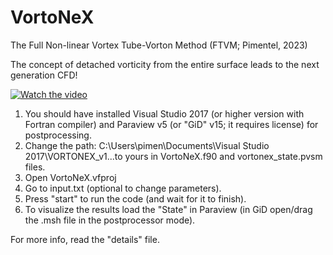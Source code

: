 # VortoNeX
The Full Non-linear Vortex Tube-Vorton Method (FTVM; Pimentel, 2023)

The concept of detached vorticity from the entire surface leads to the next generation CFD!

[![Watch the video](https://img.youtube.com/vi/vrQET2cSroY/hqdefault.jpg)](https://www.youtube.com/embed/vrQET2cSroY)

1. You should have installed Visual Studio 2017 (or higher version with Fortran compiler) and Paraview v5 (or "GiD" v15; it requires license) for postprocessing.
2. Change the path: C:\Users\pimen\Documents\Visual Studio 2017\VORTONEX_v1...to yours in VortoNeX.f90 and vortonex_state.pvsm files.
3. Open VortoNeX.vfproj
4. Go to input.txt (optional to change parameters).
5. Press "start" to run the code (and wait for it to finish).
6. To visualize the results load the "State" in Paraview (in GiD open/drag the .msh file in the postprocessor mode).

For more info, read the "details" file.
